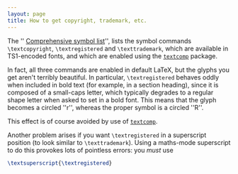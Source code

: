 ```yaml
---
layout: page
title: How to get copyright, trademark, etc.
---
```


The ''
[Comprehensive symbol list](./FAQ-symbols.html)'', lists
the symbol commands `\textcopyright`,
`\textregistered` and `\texttrademark`, which are available in
TS1-encoded fonts, and which are enabled using the
[`textcomp`](http://ctan.org/pkg/textcomp) package.

In fact, all three commands are enabled in default LaTeX, but the
glyphs you get aren't terribly beautiful.  In particular,
`\textregistered` behaves oddly when included in bold text (for
example, in a section heading), since it is composed of a small-caps
letter, which typically degrades to a regular shape letter when asked
to set in a bold font.  This means that the glyph becomes a circled
''r'', whereas the proper symbol is a circled ''R''.

This effect is of course avoided by use of [`textcomp`](http://ctan.org/pkg/textcomp).

Another problem arises if you want `\textregistered` in a
superscript position (to look similar to `\texttrademark`).
Using a maths-mode superscript to do this provokes lots of pointless
errors: you _must_ use
```latex
\textsuperscript{\textregistered}
```

